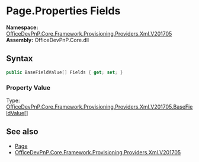 # Page.Properties Fields
  

**Namespace:** [OfficeDevPnP.Core.Framework.Provisioning.Providers.Xml.V201705](OfficeDevPnP.Core.Framework.Provisioning.Providers.Xml.V201705.md)  
**Assembly:** OfficeDevPnP.Core.dll  
## Syntax
```C#
public BaseFieldValue[] Fields { get; set; }
```

### Property Value
Type: [OfficeDevPnP.Core.Framework.Provisioning.Providers.Xml.V201705.BaseFieldValue[]](OfficeDevPnP.Core.Framework.Provisioning.Providers.Xml.V201705.BaseFieldValue.md)  

## See also
- [Page](OfficeDevPnP.Core.Framework.Provisioning.Providers.Xml.V201705.Page.md) 
- [OfficeDevPnP.Core.Framework.Provisioning.Providers.Xml.V201705](OfficeDevPnP.Core.Framework.Provisioning.Providers.Xml.V201705.md) 
